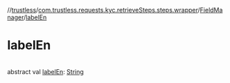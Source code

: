 //[trustless](../../../index.md)/[com.trustless.requests.kyc.retrieveSteps.steps.wrapper](../index.md)/[FieldManager](index.md)/[labelEn](label-en.md)

# labelEn

\
abstract val [labelEn](label-en.md): [String](https://kotlinlang.org/api/latest/jvm/stdlib/kotlin/-string/index.html)
